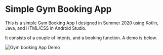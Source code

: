 # Simple Gym Booking App

This is a simple Gym Booking App I designed in Summer 2020 using Kotlin, Java, and HTML/CSS in Android Studio.

It consists of a couple of intents, and a booking function. A demo is below.

![Gym booking App Demo](demo/gymgif.gif)
